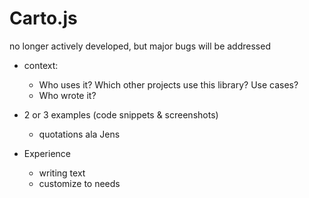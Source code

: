 # Carto.js

no longer actively developed, but major bugs will be addressed

- context:
  - Who uses it? Which other projects use this library? Use cases?
  - Who wrote it?

- 2 or 3 examples (code snippets & screenshots)
  - quotations ala Jens
  
- Experience
  - writing text
  - customize to needs 
  